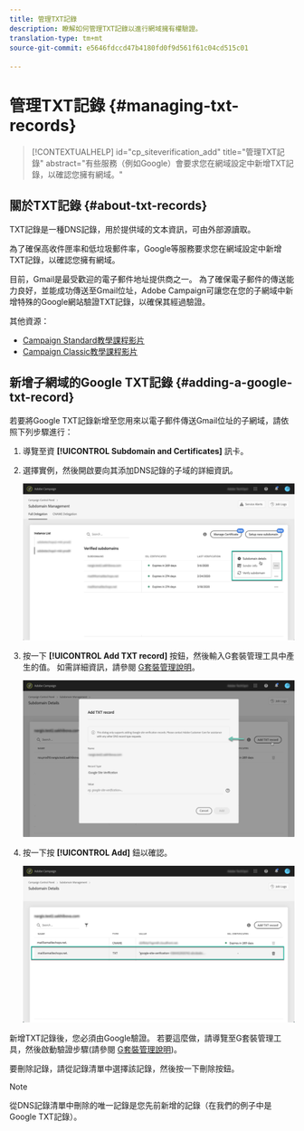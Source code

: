 ```yaml
---
title: 管理TXT記錄
description: 瞭解如何管理TXT記錄以進行網域擁有權驗證。
translation-type: tm+mt
source-git-commit: e5646fdccd47b4180fd0f9d561f61c04cd515c01

---
```



# 管理TXT記錄 {#managing-txt-records}

>[!CONTEXTUALHELP]
>id="cp_siteverification_add"
>title="管理TXT記錄"
>abstract="有些服務（例如Google）會要求您在網域設定中新增TXT記錄，以確認您擁有網域。"

## 關於TXT記錄 {#about-txt-records}

TXT記錄是一種DNS記錄，用於提供域的文本資訊，可由外部源讀取。

為了確保高收件匣率和低垃圾郵件率，Google等服務要求您在網域設定中新增TXT記錄，以確認您擁有網域。

目前，Gmail是最受歡迎的電子郵件地址提供商之一。 為了確保電子郵件的傳送能力良好，並能成功傳送至Gmail位址，Adobe Campaign可讓您在您的子網域中新增特殊的Google網站驗證TXT記錄，以確保其經過驗證。

其他資源：

* [Campaign Standard教學課程影片](https://docs.adobe.com/content/help/en/campaign-standard-learn/tutorials/administrating/control-panel/google-txt-record-management.html)
* [Campaign Classic教學課程影片](https://docs.adobe.com/content/help/en/campaign-classic-learn/tutorials/administrating/control-panel-acc/google-txt-record-management.html)

## 新增子網域的Google TXT記錄 {#adding-a-google-txt-record}

若要將Google TXT記錄新增至您用來以電子郵件傳送Gmail位址的子網域，請依照下列步驟進行：

1. 導覽至資 **[!UICONTROL Subdomain and Certificates]** 訊卡。

1. 選擇實例，然後開啟要向其添加DNS記錄的子域的詳細資訊。

   ![](assets/txt_subdomaindetails.png)

1. 按一下 **[!UICONTROL Add TXT record]** 按鈕，然後輸入G套裝管理工具中產生的值。 如需詳細資訊，請參閱 [G套裝管理說明](https://support.google.com/a/answer/183895)。

   ![](assets/txt_addtxt.png)

1. 按一下按 **[!UICONTROL Add]** 鈕以確認。

   ![](assets/txt_txtadded.png)

新增TXT記錄後，您必須由Google驗證。 若要這麼做，請導覽至G套裝管理工具，然後啟動驗證步驟(請參閱 [G套裝管理說明](https://support.google.com/a/answer/183895))。

要刪除記錄，請從記錄清單中選擇該記錄，然後按一下刪除按鈕。

>[!NOTE]
>
>從DNS記錄清單中刪除的唯一記錄是您先前新增的記錄（在我們的例子中是Google TXT記錄）。


